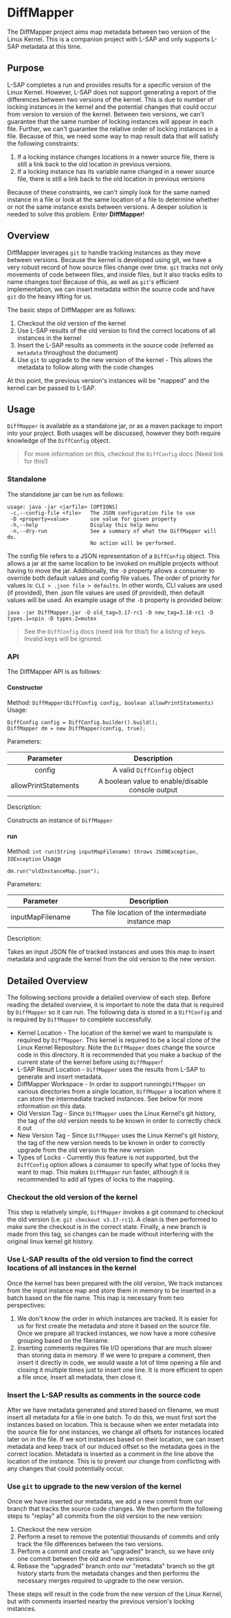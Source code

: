 # DiffMapper
The DiffMapper project aims map metadata between two version of the Linux Kernel. This is a companion project with L-SAP and only supports L-SAP metadata at this time.

## Purpose
L-SAP completes a run and provides results for a specific version of the Linux Kernel. However, L-SAP does not support generating a report of the differences between two versions of the kernel. This is due to number of locking instances in the kernel and the potential changes that could occur from version to version of the kernel. Between two versions, we can't guarantee that the same number of locking instances will appear in each file. Further, we can't guarantee the relative order of locking instances in a file. Because of this, we need some way to map result data that will satisfy the following constraints:
1. If a locking instance changes locations in a newer source file, there is still a link back to the old location in previous versions.
2. If a locking instance has its variable name changed in a newer source file, there is still a link back to the old location in previous versions

Because of these constraints, we can't simply look for the same named instance in a file or look at the same location of a file to determine whether or not the same instance exists between versions. A deeper solution is needed to solve this problem. Enter __DiffMapper__!

## Overview
DiffMapper leverages `git` to handle tracking instances as they move between versions. Because the kernel is developed using git, we have a very robust record of how source files change over time. `git` tracks not only movements of code between files, and inside files, but it also tracks edits to name changes too! Because of this, as well as `git`'s efficient implementation, we can insert metadata within the source code and have `git` do the heavy lifting for us.

The basic steps of DiffMapper are as follows:
1. Checkout the old version of the kernel
2. Use L-SAP results of the old version to find the correct locations of all instances in the kernel
3. Insert the L-SAP results as comments in the source code (referred as `metadata` throughout the document)
4. Use `git` to upgrade to the new version of the kernel - This allows the metadata to follow along with the code changes

At this point, the previous version's instances will be "mapped" and the kernel can be passed to L-SAP.

## Usage
`DiffMapper` is available as a standalone jar, or as a maven package to import into your project. Both usages will be discussed, however they both require knowledge of the `DiffConfig` object.
> For more information on this, checkout the `DiffConfig` docs (Need link for this!)

### Standalone
The standalone jar can be run as follows:
```
usage: java -jar <jarfile> [OPTIONS]
 -c,--config-file <file>   The JSON configuration file to use
 -D <property=value>       use value for given property
 -h,--help                 Display this help menu
 -n,--dry-run              See a summary of what the DiffMapper will do.
                           No action will be performed.
```
The config file refers to a JSON representation of a `DiffConfig` object. This allows a jar at the same location to be invoked on multiple projects without having to move the jar. Additionally, the `-D` property allows a consumer to override both default values and config file values. The order of priority for values is: `CLI > .json file > defaults`. In other words, CLI values are used (if provided), then .json file values are used (if provided), then default values will be used. An example usage of the `-D` property is provided below:
```
java -jar DiffMapper.jar -D old_tag=3.17-rc1 -D new_tag=3.18-rc1 -D types.1=spin -D types.2=mutex
```
> See the `DiffConfig` docs (need link for this!) for a listing of keys. Invalid keys will be ignored.

### API
The DiffMapper API is as follows:
#### Constructor
Method: `DiffMapper(DiffConfig config, boolean allowPrintStatements)`
Usage:
```
DiffConfig config = DiffConfig.builder().build();
DiffMapper dm = new DiffMapper(config, true);
```
Parameters:

| Parameter            | Description                                      |
| :------------------: | :----------------------------------------------: |
| config               | A valid `DiffConfig` object                      |
| allowPrintStatements | A boolean value to enable/disable console output |

Description:

Constructs an instance of `DiffMapper`

#### run
Method: `int run(String inputMapFilename) throws JSONException, IOException`
Usage
```
dm.run("oldInstanceMap.json");
```
Parameters:

| Parameter        | Description                                        |
| :--------------: | :------------------------------------------------: |
| inputMapFilename | The file location of the intermediate instance map |

Description:

Takes an input JSON file of tracked instances and uses this map to insert metadata and upgrade the kernel from the old version to the new version.

## Detailed Overview
The following sections provide a detailed overview of each step. Before reading the detailed overview, it is important to note the data that is required by `DiffMapper` so it can run. The following data is stored in a `DiffConfig` and is required by `DiffMapper` to complete successfully.

- Kernel Location - The location of the kernel we want to manipulate is required by `DiffMapper`. This kernel is required to be a local clone of the Linux Kernel Repository. Note the `DiffMapper` does change the source code in this directory. It is recommended that you make a backup of the current state of the kernel before using `DiffMapper`!
- L-SAP Result Location - `DiffMapper` uses the results from L-SAP to generate and insert metadata.
- DiffMapper Workspace - In order to support running`DiffMapper` on various directories from a single location, `DiffMapper` a location where it can store the intermediate tracked instances. See below for more information on this data.
- Old Version Tag - Since `DiffMapper` uses the Linux Kernel's git history, the tag of the old version needs to be known in order to correctly check it out
- New Version Tag - Since `DiffMapper` uses the Linux Kernel's git history, the tag of the new version needs to be known in order to correctly upgrade from the old version to the new version
- Types of Locks - Currently this feature is not supported, but the `DiffConfig` option allows a consumer to specify what type of locks they want to map. This makes `DiffMapper` run faster, although it is recommended to add all types of locks to the mapping.

### Checkout the old version of the kernel
This step is relatively simple, `DiffMapper` invokes a git command to checkout the old version (i.e. `git checkout v3.17-rc1`). A clean is then performed to make sure the checkout is in the correct state. Finally, a new branch is made from this tag, so changes can be made without interfering with the original linux kernel git history.

### Use L-SAP results of the old version to find the correct locations of all instances in the kernel
Once the kernel has been prepared with the old version, We track instances from the input instance map and store them in memory to be inserted in a batch based on the file name. This map is necessary from two perspectives:
1. We don't know the order in which instances are tracked. It is easier for us for first create the metadata and store it based on the source file. Once we prepare all tracked instances, we now have a more cohesive grouping based on the filename.
2. Inserting comments requires file I/O operations that are much slower than storing data in memory. If we were to prepare a comment, then insert it directly in code, we would waste a lot of time opening a file and closing it multiple times just to insert one line. It is more efficient to open a file once, insert all metadata, then close it.

### Insert the L-SAP results as comments in the source code
After we have metadata generated and stored based on filename, we must insert all metadata for a file in one batch. To do this, we must first sort the instances based on location. This is because when we enter metadata into the source file for one instances, we change all offsets for instances located later on in the file. If we sort instances based on their location, we can insert metadata and keep track of our induced offset so the metadata goes in the correct location. Metadata is inserted as a comment in the line above the location of the instance. This is to prevent our change from conflicting with any changes that could potentially occur.

### Use `git` to upgrade to the new version of the kernel
Once we have inserted our metadata, we add a new commit from our branch that tracks the source code changes. We then perform the following steps to "replay" all commits from the old version to the new version:
1. Checkout the new version
2. Perform a reset to remove the potential thousands of commits and only track the file differences between the two versions.
3. Perform a commit and create an "upgraded" branch, so we have only one commit between the old and new versions.
4. Rebase the "upgraded" branch onto our "metadata" branch so the git history starts from the metadata changes and then performs the necessary merges required to upgrade to the new version.

These steps will result in the code from the new version of the Linux Kernel, but with comments inserted nearby the previous version's locking instances.
